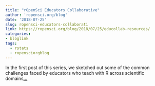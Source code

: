 ```yaml
---
title: "rOpenSci Educators Collaborative"
author: 'ropensci.org/blog'
date: '2018-07-25'
slug: ropensci-educators-collaborati
link: https://ropensci.org/blog/2018/07/25/educollab-resources/
categories:
- bloglink
tags:
  - rstats
  - ropensciorgblog
---
```


In the first post of this series, we sketched out some of the common challenges faced by educators who teach with R across scientific domains[... <i class="fas fa-external-link-alt"></i>](https://ropensci.org/blog/2018/07/25/educollab-resources/)

